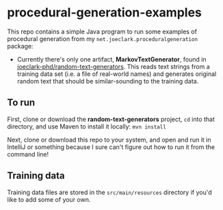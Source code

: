 # procedural-generation-examples

This repo contains a simple Java program to run some examples of procedural generation from my `net.joeclark.proceduralgeneration` package:

- Currently there's only one artifact, **MarkovTextGenerator**, found in [joeclark-phd/random-text-generators](https://github.com/joeclark-phd/random-text-generators).  This reads text strings from a training data set (i.e. a file of real-world names) and generates original random text that should be similar-sounding to the training data. 


## To run
First, clone or download the **random-text-generators** project, `cd` into that directory, and use Maven to install it locally: `mvn install`

Next, clone or download this repo to your system,
and open and run it in IntelliJ or something because I sure can't figure out how to run it from the command line!

## Training data
Training data files are stored in the `src/main/resources` directory if you'd like to add some of your own.